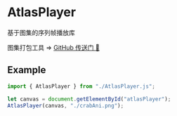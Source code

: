 # AtlasPlayer

基于图集的序列帧播放库

图集打包工具 => [GitHub 传送门 🚪](https://github.com/zenoslin/atlas-electron)

## Example

```js
import { AtlasPlayer } from "./AtlasPlayer.js";

let canvas = document.getElementById("atlasPlayer");
AtlasPlayer(canvas, "./crabAni.png");
```
